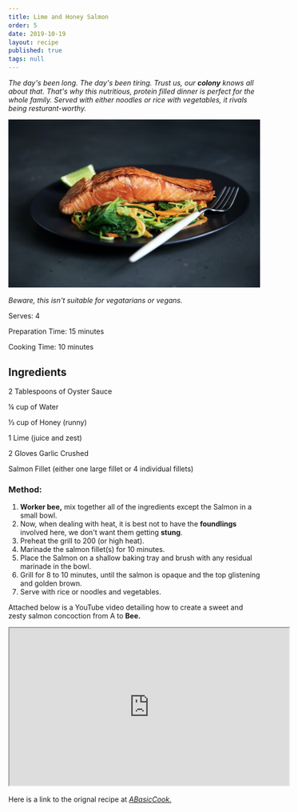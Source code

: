 ```yaml
---
title: Lime and Honey Salmon
order: 5
date: 2019-10-19
layout: recipe
published: true
tags: null
---
```

*The day's been long. The day's been tiring. Trust us, our **colony** knows all about that. That's why this nutritious, protein filled dinner is perfect for the whole family. Served with either noodles or rice with vegetables, it rivals being resturant-worthy.* 

![](../uploads/caroline-attwood-bpptlxwtovg-unsplash.jpg "Photo by Caroline Attwood on Unsplash")

*Beware, this isn't suitable for vegatarians or vegans.*

Serves: 4

Preparation Time: 15 minutes

Cooking Time: 10 minutes

## Ingredients

2 Tablespoons of Oyster Sauce

¼ cup of Water

⅓ cup of Honey (runny)

1 Lime (juice and zest)

2 Gloves Garlic Crushed

Salmon Fillet (either one large fillet or 4 individual fillets)

### Method:

1. **Worker bee,** mix together all of the ingredients except the Salmon in a small bowl. 
2. Now, when dealing with heat, it is best not to have the **foundlings** involved here, we don't want them getting **stung**.
3. Preheat the grill to 200 (or high heat).
4. Marinade the salmon fillet(s) for 10 minutes.
5. Place the Salmon on a shallow baking tray and brush with any residual marinade in the bowl.
6. Grill for 8 to 10 minutes, until the salmon is opaque and the top glistening and golden brown.
7. Serve with rice or noodles and vegetables.



Attached below is a YouTube video detailing how to create a sweet and zesty salmon concoction from A to **Bee.**

<div class="video-box"><iframe width="560" height="315" src="https://www.youtube.com/embed/https://youtu.be/leUcE2QRRUA?rel=0" allow="accelerometer; autoplay; encrypted-media; gyroscope; picture-in-picture" allowfullscreen></iframe></div>



Here is a link to the orignal recipe at *[ABasicCook.](http://www.abasiccook.com/?space-recipes=lime-and-honey-salmon)*